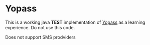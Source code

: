 # Yopass

This is a working java __TEST__ implementation of [Yopass](https://github.com/jhaals/yopass) as a learning experience.
Do not use this code.

Does not support SMS prodviders
